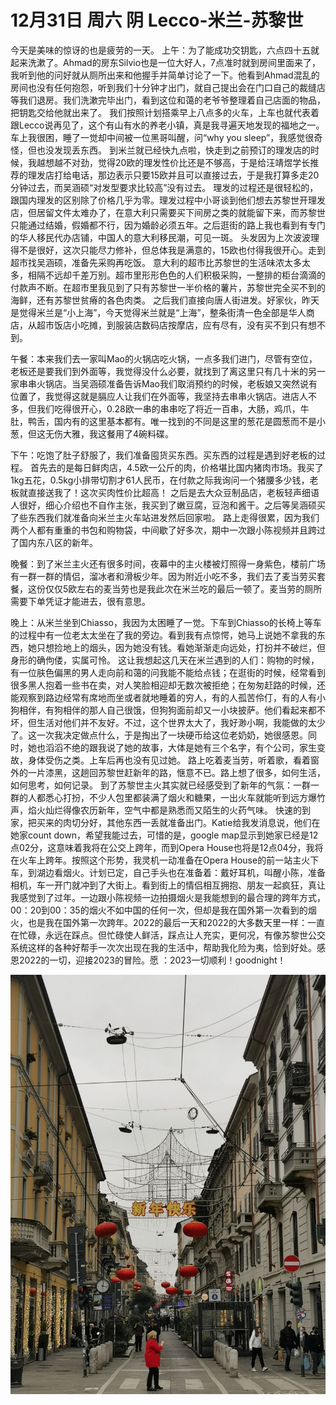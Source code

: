 # 12月31日 周六 阴 Lecco-米兰-苏黎世

今天是美味的惊讶的也是疲劳的一天。
上午：为了能成功交钥匙，六点四十五就起来洗漱了。Ahmad的房东Silvio也是一位大好人，7点准时就到房间里面来了，我听到他的问好就从厕所出来和他握手并简单讨论了一下。他看到Ahmad混乱的房间也没有任何抱怨，听到我们十分钟才出门，就自己提出会在门口自己的裁缝店等我们退房。我们洗漱完毕出门，看到这位和蔼的老爷爷整理着自己店面的物品，把钥匙交给他就出来了。
我们按照计划搭乘早上八点多的火车，上车也就代表着跟Lecco说再见了，这个有山有水的养老小镇，真是我寻遍天地发现的福地之一。
车上我很困，睡了一觉却中间被一位黑哥叫醒，问“why you sleep”，我感觉很奇怪，但也没发现丢东西。
到米兰就已经快九点啦，快走到之前预订的理发店的时候，我越想越不对劲，觉得20欧的理发性价比还是不够高，于是给汪靖煜学长推荐的理发店打给电话，那边表示只要15欧并且可以直接过去，于是我打算多走20分钟过去，而吴涵硕“对发型要求比较高”没有过去。
理发的过程还是很轻松的，跟国内理发的区别除了价格几乎为零。理发过程中小哥谈到他们想去苏黎世开理发店，但居留文件太难办了，在意大利只需要买下间房之类的就能留下来，而苏黎世只能通过结婚，假婚都不行，因为婚龄必须五年。之后逛街的路上我也看到有专门的华人移民代办店铺，中国人的意大利移民潮，可见一斑。
头发因为上次波波理得不是很好，这次只能尽力修补，但总体我是满意的，15欧也付得我很开心。走到超市找吴涵硕，准备先采购再吃饭。
意大利的超市比苏黎世的生活味浓太多太多，相隔不远却千差万别。超市里形形色色的人们积极采购，一整排的柜台滴滴的付款声不断。在超市里我见到了只有苏黎世一半价格的薯片，苏黎世完全买不到的海鲜，还有苏黎世贫瘠的各色肉类。
之后我们直接向唐人街进发。好家伙，昨天是觉得米兰是“小上海”，今天觉得米兰就是“上海”，整条街清一色全部是华人商店，从超市饭店小吃摊，到服装店数码店按摩店，应有尽有，没有买不到只有想不到。

午餐：本来我们去一家叫Mao的火锅店吃火锅，一点多我们进门，尽管有空位，老板还是要我们到外面等，我觉得没什么必要，就找到了离这里只有几十米的另一家串串火锅店。当吴涵硕准备告诉Mao我们取消预约的时候，老板娘又突然说有位置了，我觉得这就是膈应人让我们在外面等，我坚持去串串火锅店。进店人不多，但我们吃得很开心，0.28欧一串的串串吃了将近一百串，大肠，鸡爪，牛肚，鸭舌，国内有的这里基本都有。唯一找到的不同是这里的葱花是圆葱而不是小葱，但这无伤大雅，我这餐用了4碗料碟。

下午：吃饱了肚子舒服了，我们准备囤货买东西。买东西的过程是遇到好老板的过程。
首先去的是每日鲜肉店，4.5欧一公斤的肉，价格堪比国内猪肉市场。我买了1kg五花，0.5kg小排带切割才61人民币，在付款之际我询问一个猪腰多少钱，老板就直接送我了！这次买肉性价比超高！
之后是去大众豆制品店，老板轻声细语人很好，细心介绍也不自作主张，我买到了嫩豆腐，豆泡和酱干。之后等吴涵硕买了些东西我们就准备向米兰主火车站进发然后回家啦。
路上走得很累，因为我们两个人都有重重的书包和购物袋，中间歇了好多次，期中一次跟小陈视频并且跨过了国内东八区的新年。

晚餐：到了米兰主火还有很多时间，夜幕中的主火楼被灯照得一身紫色，楼前广场有一群一群的情侣，溜冰者和滑板少年。因为附近小吃不多，我们去了麦当劳买套餐，这份仅仅5欧左右的麦当劳也是我此次在米兰吃的最后一顿了。麦当劳的厕所需要下单凭证才能进去，很有意思。

晚上：从米兰坐到Chiasso，我因为太困睡了一觉。下车到Chiasso的长椅上等车的过程中有一位老太太坐在了我的旁边。看到我有点惊愕，她马上说她不拿我的东西，她只想捡地上的烟头，因为她没有钱。看她渐渐走向远处，打扮并不破烂，但身形的确佝偻，实属可怜。
这让我想起这几天在米兰遇到的人们：购物的时候，有一位肤色偏黑的男人走向前和蔼的问我能不能给点钱；在逛街的时候，经常看到很多黑人抱着一些书在卖，对人笑脸相迎却无数次被拒绝；在匆匆赶路的时候，还能观察到路边经常有席地而坐或者就地睡着的穷人，有的人孤苦伶仃，有的人有小狗相伴，有狗相伴的那人自己很饿，但狗狗面前却又一小块披萨。他们看起来都不坏，但生活对他们并不友好。不过，这个世界太大了，我好渺小啊，我能做的太少了。这一次我决定做点什么，于是掏出了一块硬币给这位老奶奶，她很感恩。同时，她也滔滔不绝的跟我说了她的故事，大体是她有三个名字，有个公司，家生变故，身体受伤之类。上车后再也没有见过她。
路上吃着麦当劳，听着歌，看着窗外的一片漆黑，这趟回苏黎世赶新年的路，惬意不已。路上想了很多，如何生活，如何思考，如何记录。
到了苏黎世主火其实就已经感受到了新年的气氛：一群一群的人都悉心打扮，不少人包里都装满了烟火和糖果，一出火车就能听到远方爆竹声，焰火灿烂得像农历新年，空气中都是熟悉而又陌生的火药气味。
快速的到家，把买来的肉切分好，其他东西一丢就准备出门。Katie给我发消息说，他们在她家count down，希望我能过去，可惜的是，google map显示到她家已经是12点02分，这意味着我将在公交上跨年，而到Opera House也将是12点04分，我将在火车上跨年。按照这个形势，我灵机一动准备在Opera House的前一站主火下车，到湖边看烟火。计划已定，自己手头也在准备着：戴好耳机，叫醒小陈，准备相机，车一开门就冲到了大街上。看到街上的情侣相互拥抱、朋友一起疯狂，真让我感觉到了过年。一边跟小陈视频一边拍摄烟火是我能想到的最合理的跨年方式，00：20到00：35的烟火不如中国的任何一次，但却是我在国外第一次看到的烟火，也是我在国外第一次跨年。2022的最后一天和2022的大多数天里一样：一直在忙碌，永远在踩点。但忙碌使人鲜活，踩点让人充实，更何况，有像苏黎世公交系统这样的各种好帮手一次次出现在我的生活中，帮助我化险为夷，恰到好处。感恩2022的一切，迎接2023的冒险。愿 ：2023一切顺利！goodnight！


![image](images\\63b0fac851f8d4a5c45b213a.jpg)




